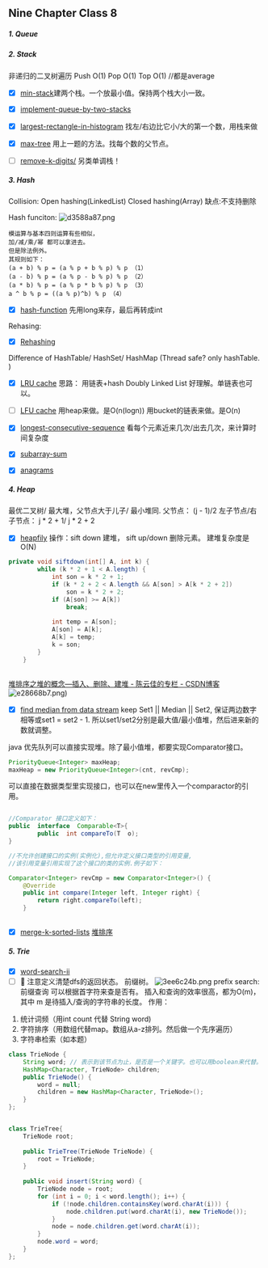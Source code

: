 ## Nine Chapter Class 8

##### 1. Queue

##### 2. Stack
非递归的二叉树遍历
Push O(1)
Pop O(1)
Top O(1) //都是average
 - [x] [min-stack](https://www.lintcode.com/problem/min-stack/description)建两个栈。一个放最小值。保持两个栈大小一致。
 - [x] [implement-queue-by-two-stacks](https://www.lintcode.com/problem/implement-queue-by-two-stacks/description)
 - [x] [largest-rectangle-in-histogram](https://www.lintcode.com/problem/largest-rectangle-in-histogram/description) 找左/右边比它小/大的第一个数，用栈来做
 - [x] [max-tree](https://www.lintcode.com/problem/max-tree/description) 用上一题的方法。找每个数的父节点。

- [ ] [remove-k-digits/](https://www.lintcode.com/problem/remove-k-digits/description) 另类单调栈！

##### 3. Hash
Collision:
Open hashing(LinkedList)
Closed hashing(Array) 缺点:不支持删除

Hash funciton:
![d3588a87.png](:storage\50a5b1a5-828c-4d13-82ad-21ff858aaa40\d3588a87.png)

```
模运算与基本四则运算有些相似，
加/减/乘/幂 都可以拿进去。
但是除法例外。
其规则如下：
(a + b) % p = (a % p + b % p) % p （1）
(a - b) % p = (a % p - b % p) % p （2）
(a * b) % p = (a % p * b % p) % p （3）
a ^ b % p = ((a % p)^b) % p （4）

```
- [x] [hash-function](https://www.lintcode.com/problem/hash-function/description)
先用long来存，最后再转成int

Rehasing:
- [x] [Rehashing](https://www.lintcode.com/problem/rehashing/description)


Difference of HashTable/ HashSet/ HashMap (Thread safe? only hashTable. )


- [x] [LRU cache](https://www.lintcode.com/problem/lru-cache/description)
思路： 用链表+hash
Doubly Linked List 好理解。单链表也可以。


- [ ] [LFU cache](https://www.lintcode.com/problem/lfu-cache/description)
用heap来做。是O(n(logn))
用bucket的链表来做。是O(n)
- [x] [longest-consecutive-sequence](https://www.lintcode.com/problem/longest-consecutive-sequence/)  看每个元素近来几次/出去几次，来计算时间复杂度
- [x] [subarray-sum](https://www.lintcode.com/problem/subarray-sum/description)
- [x] [anagrams](https://www.lintcode.com/problem/anagrams/description)

##### 4. Heap
最优二叉树/ 最大堆，父节点大于儿子/ 最小堆同.
父节点： (j - 1)/2
左子节点/右子节点： j * 2 + 1/ j * 2 + 2
- [x] [heapfily](https://www.lintcode.com/problem/heapify/description) 操作：sift down 建堆， sift up/down 删除元素。 建堆复杂度是O(N)
```java
private void siftdown(int[] A, int k) {
        while (k * 2 + 1 < A.length) {
            int son = k * 2 + 1;
            if (k * 2 + 2 < A.length && A[son] > A[k * 2 + 2])
                son = k * 2 + 2;
            if (A[son] >= A[k])
                break;
            
            int temp = A[son];
            A[son] = A[k];
            A[k] = temp;
            k = son;
        }
    }
    
```

 [堆排序之堆的概念—插入、删除、建堆 - 陈云佳的专栏 - CSDN博客](https://blog.csdn.net/BillCYJ/article/details/78482468)
![e28668b7.png](:storage\50a5b1a5-828c-4d13-82ad-21ff858aaa40\e28668b7.png))
- [x] [find median from data stream](https://www.leetcode.com/problems/find-median-from-data-stream/description) keep Set1 || Median || Set2, 保证两边数字相等或set1 = set2 - 1. 所以set1/set2分别是最大值/最小值堆，然后进来新的数就调整。

java 优先队列可以直接实现堆。除了最小值堆，都要实现Comparator接口。
```java
PriorityQueue<Integer> maxHeap;
maxHeap = new PriorityQueue<Integer>(cnt, revCmp);
```
可以直接在数据类型里实现接口，也可以在new里传入一个comparactor的引用。

```java

//Comparator 接口定义如下：
public  interface  Comparable<T>{
        public  int compareTo(T  o);
}

//不允许创建接口的实例(实例化),但允许定义接口类型的引用变量,
//该引用变量引用实现了这个接口的类的实例.例子如下：

Comparator<Integer> revCmp = new Comparator<Integer>() {
	@Override
	public int compare(Integer left, Integer right) {
		return right.compareTo(left);
	}
	
```

- [x] [merge-k-sorted-lists](https://www.lintcode.com/problem/merge-k-sorted-lists/description)
[堆排序](https://blog.csdn.net/MoreWindows/article/details/6709644)
##### 5. Trie
- [x] [word-search-ii](https://www.lintcode.com/problem/word-search-ii/)
- [ ] :carrot: 注意定义清楚dfs的返回状态。
前缀树。
![3ee6c24b.png](:storage\50a5b1a5-828c-4d13-82ad-21ff858aaa40\3ee6c24b.png)
prefix search: 前缀查询 可以根据首字符来查是否有。
插入和查询的效率很高，都为O(m)，其中 m 是待插入/查询的字符串的长度。
作用：
1. 统计词频（用int count 代替 String word)
2. 字符排序（用数组代替map。数组从a-z排列。然后做一个先序遍历）
3. 字符串检索（如本题）

```java
class TrieNode {
    String word; // 表示到该节点为止，是否是一个关键字。也可以用boolean来代替。
    HashMap<Character, TrieNode> children;
    public TrieNode() {
        word = null;
        children = new HashMap<Character, TrieNode>();
    }
};


class TrieTree{
    TrieNode root;
    
    public TrieTree(TrieNode TrieNode) {
        root = TrieNode;
    }
    
    public void insert(String word) {
        TrieNode node = root;
        for (int i = 0; i < word.length(); i++) {
            if (!node.children.containsKey(word.charAt(i))) {
                node.children.put(word.charAt(i), new TrieNode());
            }
            node = node.children.get(word.charAt(i));
        }
        node.word = word;
    }
};

```

